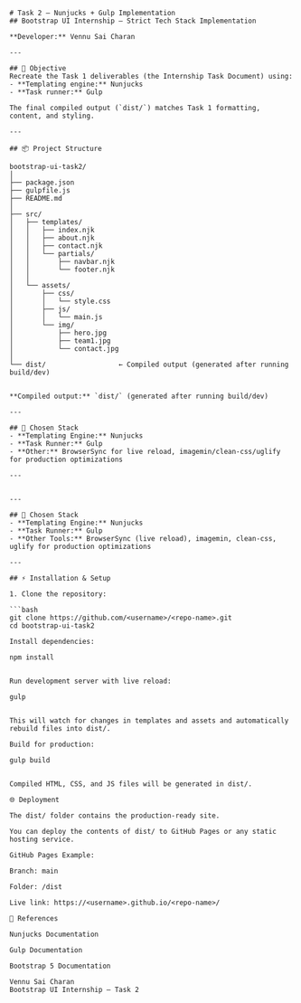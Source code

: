 ```
# Task 2 — Nunjucks + Gulp Implementation
## Bootstrap UI Internship — Strict Tech Stack Implementation

**Developer:** Vennu Sai Charan

---

## 🎯 Objective
Recreate the Task 1 deliverables (the Internship Task Document) using:
- **Templating engine:** Nunjucks
- **Task runner:** Gulp

The final compiled output (`dist/`) matches Task 1 formatting, content, and styling.

---

## 📦 Project Structure

bootstrap-ui-task2/
│
├── package.json
├── gulpfile.js
├── README.md              
│
├── src/
│   ├── templates/
│   │   ├── index.njk
│   │   ├── about.njk
│   │   ├── contact.njk
│   │   └── partials/
│   │       ├── navbar.njk
│   │       └── footer.njk
│   │
│   └── assets/
│       ├── css/
│       │   └── style.css
│       ├── js/
│       │   └── main.js
│       └── img/
│           ├── hero.jpg
│           ├── team1.jpg
│           └── contact.jpg
│
└── dist/                  ← Compiled output (generated after running build/dev)


**Compiled output:** `dist/` (generated after running build/dev)

---

## 🔧 Chosen Stack
- **Templating Engine:** Nunjucks
- **Task Runner:** Gulp
- **Other:** BrowserSync for live reload, imagemin/clean-css/uglify for production optimizations

---


---

## 🔧 Chosen Stack
- **Templating Engine:** Nunjucks  
- **Task Runner:** Gulp  
- **Other Tools:** BrowserSync (live reload), imagemin, clean-css, uglify for production optimizations  

---

## ⚡ Installation & Setup

1. Clone the repository:

```bash
git clone https://github.com/<username>/<repo-name>.git
cd bootstrap-ui-task2

Install dependencies:

npm install


Run development server with live reload:

gulp


This will watch for changes in templates and assets and automatically rebuild files into dist/.

Build for production:

gulp build


Compiled HTML, CSS, and JS files will be generated in dist/.

🌐 Deployment

The dist/ folder contains the production-ready site.

You can deploy the contents of dist/ to GitHub Pages or any static hosting service.

GitHub Pages Example:

Branch: main

Folder: /dist

Live link: https://<username>.github.io/<repo-name>/

📌 References

Nunjucks Documentation

Gulp Documentation

Bootstrap 5 Documentation

Vennu Sai Charan
Bootstrap UI Internship — Task 2


```
